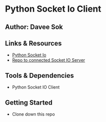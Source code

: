 # Python Socket Io Client

## Author: Davee Sok

## Links & Resources

- [Python Socket Io](https://python-socketio.readthedocs.io/en/latest/server.html)
- [Repo to connected Socket IO Server](https://github.com/daveeS987/socket-server1)

## Tools & Dependencies

- Python Socket IO Client

## Getting Started

- Clone down this repo
